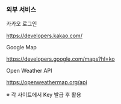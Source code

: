 ### 외부 서비스

카카오 로그인

https://developers.kakao.com/


Google Map

https://developers.google.com/maps?hl=ko


Open Weather API

https://openweathermap.org/api

※ 각 사이트에서 Key 발급 후 활용
